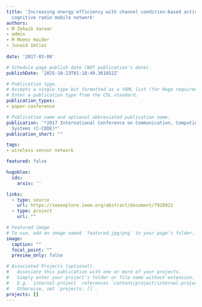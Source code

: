 ```yaml
---
title: 'Increasing energy efficiency with channel condition-based activation for a
  cognitive radio mobile network'
authors:
- M Zohaib Sarwar
- admin
- M Moeez Haider
- Junaid Imtiaz
  
date: '2017-03-08'

# Schedule page publish date (NOT publication's date).
publishDate: '2025-10-23T01:18:49.361652Z'

# Publication type.
# Accepts a single type but formatted as a YAML list (for Hugo requirements).
# Enter a publication type from the CSL standard.
publication_types:
- paper-conference

# Publication name and optional abbreviated publication name.
publication: '*2017 International Conference on Communication, Computing and Digital
  Systems (C-CODE)*'
publication_short: ""

tags:
- wireless sensor network

featured: false

hugoblox:
  ids:
    arxiv: ''

links:
  - type: source
    url: https://ieeexplore.ieee.org/abstract/document/7918911
  - type: project
    url: ""

# Featured image
# To use, add an image named `featured.jpg/png` to your page's folder. 
image:
  caption: ""
  focal_point: ""
  preview_only: false

# Associated Projects (optional).
#   Associate this publication with one or more of your projects.
#   Simply enter your project's folder or file name without extension.
#   E.g. `internal-project` references `content/project/internal-project/index.md`.
#   Otherwise, set `projects: []`.
projects: []
---
```

